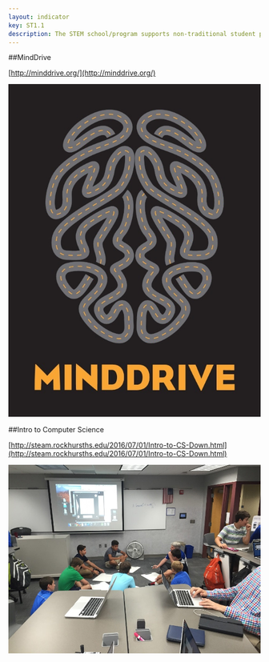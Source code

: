 ```yaml
---
layout: indicator
key: ST1.1
description: The STEM school/program supports non-traditional student participation through outreach to groups often underrepresented in STEM program areas.
---
```

##MindDrive


[http://minddrive.org/](http://minddrive.org/)

<div class="flex-wrapper">
  <img src="/img/indicators/st1.1a.jpg">
</div>

##Intro to Computer Science

[http://steam.rockhursths.edu/2016/07/01/Intro-to-CS-Down.html](http://steam.rockhursths.edu/2016/07/01/Intro-to-CS-Down.html)

<div class="flex-wrapper">
  <img src="/img/indicators/st1.1b.jpg">
</div>

